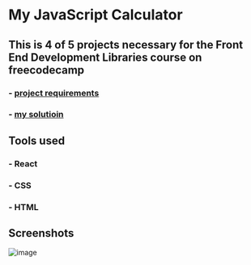 # My JavaScript Calculator

## This is 4 of 5 projects necessary for the Front End Development Libraries course on freecodecamp

### - [project requirements](https://www.freecodecamp.org/learn/front-end-development-libraries/front-end-development-libraries-projects/build-a-javascript-calculator) 
### - [my solutioin](https://rataysh.github.io/BuildJavaScriptCalculator/)

## Tools used
### - React
### - CSS
### - HTML

## Screenshots
![image](https://user-images.githubusercontent.com/88318279/203627606-1bc87bbc-9504-4d1b-9b6d-324394ab2d1e.png)

